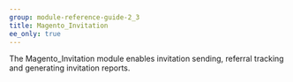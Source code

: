 ```yaml
---
group: module-reference-guide-2_3
title: Magento_Invitation
ee_only: true
---
```


The Magento_Invitation module enables invitation sending, referral tracking and generating invitation reports.

